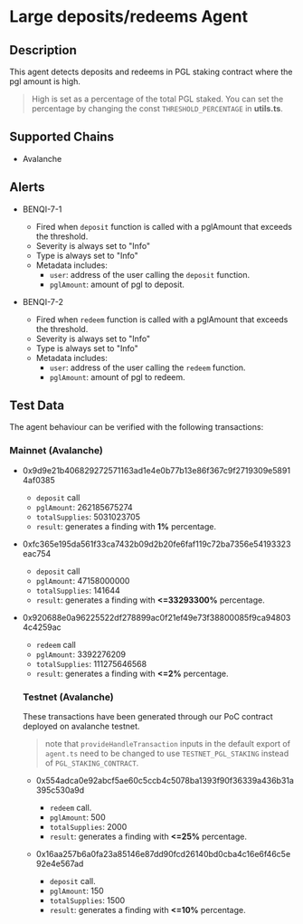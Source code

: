 # Large deposits/redeems Agent

## Description

This agent detects deposits and redeems in PGL staking contract where the pgl amount is high. 
> High is set as a percentage of the total PGL staked.
> You can set the percentage by changing the const `THRESHOLD_PERCENTAGE` in **utils.ts**. 

## Supported Chains

- Avalanche

## Alerts

- BENQI-7-1
  - Fired when `deposit` function is called with a pglAmount that exceeds the threshold. 
  - Severity is always set to "Info" 
  - Type is always set to "Info" 
  - Metadata includes: 
    - `user`: address of the user calling the `deposit` function. 
    - `pglAmount`: amount of pgl to deposit. 

- BENQI-7-2
  - Fired when `redeem` function is called with a pglAmount that exceeds the threshold. 
  - Severity is always set to "Info" 
  - Type is always set to "Info" 
  - Metadata includes: 
    - `user`: address of the user calling the `redeem` function. 
    - `pglAmount`: amount of pgl to redeem. 

## Test Data

The agent behaviour can be verified with the following transactions:
### Mainnet (Avalanche)
- 0x9d9e21b406829272571163ad1e4e0b77b13e86f367c9f2719309e58914af0385 
  - `deposit` call
  - `pglAmount`: 262185675274
  - `totalSupplies`: 5031023705
  - `result`: generates a finding with **1%** percentage.

- 0xfc365e195da561f33ca7432b09d2b20fe6faf119c72ba7356e54193323eac754 
  - `deposit` call
  - `pglAmount`: 47158000000
  - `totalSupplies`: 141644
  - `result`: generates a finding with **<=33293300%** percentage.

- 0x920688e0a96225522df278899ac0f21ef49e73f38800085f9ca948034c4259ac 
  - `redeem` call
  - `pglAmount`: 3392276209
  - `totalSupplies`: 111275646568
  - `result`: generates a finding with **<=2%** percentage.


  ### Testnet (Avalanche)
  These transactions have been generated through our PoC contract deployed on avalanche testnet. 
  > note that `provideHandleTransaction` inputs in the default export of `agent.ts` need to be changed to use `TESTNET_PGL_STAKING` instead of `PGL_STAKING_CONTRACT`.

  - 0x554adca0e92abcf5ae60c5ccb4c5078ba1393f90f36339a436b31a395c530a9d 
    - `redeem` call. 
    - `pglAmount`: 500
    - `totalSupplies`: 2000
    - `result`: generates a finding with **<=25%** percentage.

  - 0x16aa257b6a0fa23a85146e87dd90fcd26140bd0cba4c16e6f46c5e92e4e567ad 
    - `deposit` call. 
    - `pglAmount`: 150
    - `totalSupplies`: 1500
    - `result`: generates a finding with **<=10%** percentage.